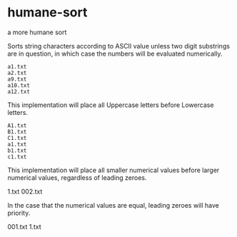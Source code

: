 humane-sort
===========

a more humane sort

Sorts string characters according to ASCII value unless
two digit substrings are in question, in which case
the numbers will be evaluated numerically.

	a1.txt
	a2.txt
	a9.txt
	a10.txt
	a12.txt

This implementation will place all Uppercase letters
before Lowercase letters.

	A1.txt
	B1.txt
	C1.txt
	a1.txt
	b1.txt
	c1.txt

This implementation will place all smaller numerical
values before larger numerical values, regardless of
leading zeroes.

   1.txt
   002.txt

In the case that the numerical values are equal,
leading zeroes will have priority.

   001.txt
   1.txt
